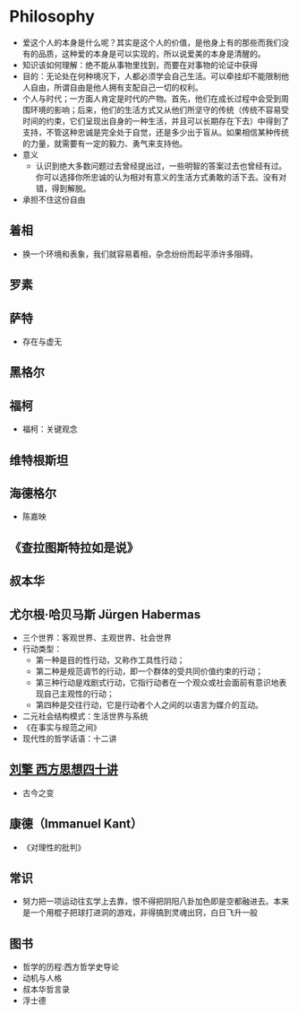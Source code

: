 # Philosophy

* 爱这个人的本身是什么呢？其实是这个人的价值，是他身上有的那些而我们没有的品质，这种爱的本身是可以实现的，所以说爱美的本身是清醒的。
* 知识该如何理解：绝不能从事物里找到，而要在对事物的论证中获得
* 目的：无论处在何种境况下，人都必须学会自己生活。可以牵挂却不能限制他人自由，所谓自由是他人拥有支配自己一切的权利。
* 个人与时代；一方面人肯定是时代的产物。首先，他们在成长过程中会受到周围环境的影响；后来，他们的生活方式又从他们所坚守的传统（传统不容易受时间的约束，它们呈现出自身的一种生活，并且可以长期存在下去）中得到了支持，不管这种忠诚是完全处于自觉，还是多少出于盲从。如果相信某种传统的力量，就需要有一定的毅力、勇气来支持他。
* 意义
  - 认识到绝大多数问题过去曾经提出过，一些明智的答案过去也曾经有过。你可以选择你所忠诚的认为相对有意义的生活方式勇敢的活下去。没有对错，得到解脱。
* 承担不住这份自由

## 着相

* 换一个环境和表象，我们就容易着相，杂念纷纷而起平添许多阻碍。

## 罗素

## 萨特

* 存在与虚无

## 黑格尔

## 福柯

* 福柯：关键观念

## 维特根斯坦

## 海德格尔

* 陈嘉映

## 《查拉图斯特拉如是说》

## 叔本华

## 尤尔根·哈贝马斯 Jürgen Habermas

* 三个世界：客观世界、主观世界、社会世界
* 行动类型：
  - 第一种是目的性行动，又称作工具性行动；
  - 第二种是规范调节的行动，即一个群体的受共同价值约束的行动；
  - 第三种行动是戏剧式行动，它指行动者在一个观众或社会面前有意识地表现自己主观性的行动；
  - 第四种是交往行动，它是行动者个人之间的以语言为媒介的互动。
* 二元社会结构模式：生活世界与系统
* 《在事实与规范之间》
* 现代性的哲学话语：十二讲

## [刘擎 西方思想四十讲](../course/西方现代思想.md)

* 古今之变

## 康德（Immanuel Kant）

* 《对理性的批判》

## 常识

* 努力把一项运动往玄学上去靠，恨不得把阴阳八卦加色即是空都融进去。本来是一个用棍子把球打进洞的游戏，非得搞到灵魂出窍，白日飞升一般

## 图书

* 哲学的历程:西方哲学史导论
* 动机与人格
* 叔本华哲言录
* 浮士德
